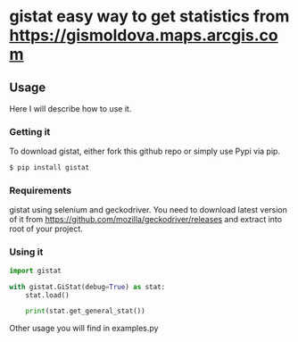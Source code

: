 # gistat easy way to get statistics from https://gismoldova.maps.arcgis.com

## Usage
Here I will describe how to use it.

###  Getting it
To download gistat, either fork this github repo or simply use Pypi via pip.
```sh
$ pip install gistat
```
### Requirements
gistat using selenium and geckodriver.
You need to download latest version of it from https://github.com/mozilla/geckodriver/releases and extract into root of your project.

### Using it
```Python
import gistat

with gistat.GiStat(debug=True) as stat:
    stat.load()

    print(stat.get_general_stat())
```
Other usage you will find in examples.py